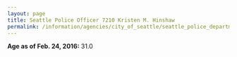 ```yaml
---
layout: page
title: Seattle Police Officer 7210 Kristen M. Hinshaw
permalink: /information/agencies/city_of_seattle/seattle_police_department/copbook/7210/
---
```


**Age as of Feb. 24, 2016:** 31.0
